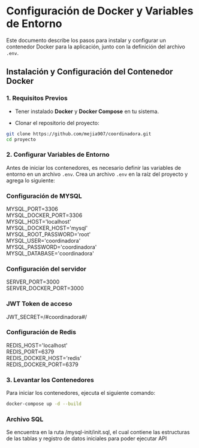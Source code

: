 # Configuración de Docker y Variables de Entorno

Este documento describe los pasos para instalar y configurar un contenedor Docker para la aplicación, junto con la definición del archivo `.env`.

## Instalación y Configuración del Contenedor Docker

### 1. Requisitos Previos
- Tener instalado **Docker** y **Docker Compose** en tu sistema.

- Clonar el repositorio del proyecto:
```sh
git clone https://github.com/mejia907/coordinadora.git
cd proyecto
```

### 2. Configurar Variables de Entorno
Antes de iniciar los contenedores, es necesario definir las variables de entorno en un archivo `.env`. Crea un archivo `.env` en la raíz del proyecto y agrega lo siguiente:

### Configuración de MYSQL
MYSQL_PORT=3306<br>
MYSQL_DOCKER_PORT=3306<br>
MYSQL_HOST='localhost'<br>
MYSQL_DOCKER_HOST='mysql'<br>
MYSQL_ROOT_PASSWORD='root'<br>
MYSQL_USER='coordinadora'<br>
MYSQL_PASSWORD='coordinadora'<br>
MYSQL_DATABASE='coordinadora'<br>

### Configuración del servidor
SERVER_PORT=3000<br>
SERVER_DOCKER_PORT=3000<br>

### JWT Token de acceso
JWT_SECRET=/#coordinadora#/

### Configuración de Redis
REDIS_HOST='localhost'<br>
REDIS_PORT=6379<br>
REDIS_DOCKER_HOST='redis'<br>
REDIS_DOCKER_PORT=6379<br>

### 3. Levantar los Contenedores
Para iniciar los contenedores, ejecuta el siguiente comando:

```sh
docker-compose up -d --build
```

### Archivo SQL
Se encuentra en la ruta /mysql-init/init.sql, el cual contiene las estructuras de las tablas y registro de datos iniciales para poder ejecutar API